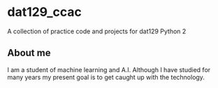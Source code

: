# dat129_ccac
A collection of practice code and projects for dat129 Python 2

## About me
I am a student of machine learning and A.I.  Although I have studied for many years my present goal is to get caught up with the technology.
